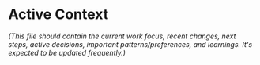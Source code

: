 # Active Context

*(This file should contain the current work focus, recent changes, next steps, active decisions, important patterns/preferences, and learnings. It's expected to be updated frequently.)*
